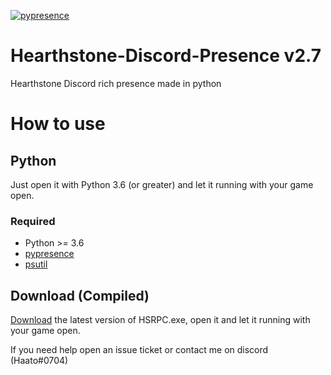 [![pypresence](https://img.shields.io/badge/using-pypresence-00bb88.svg?style=for-the-badge&logo=discord&logoWidth=20)](https://github.com/qwertyquerty/pypresence)

# Hearthstone-Discord-Presence v2.7
Hearthstone Discord rich presence made in python

# How to use

## Python
Just open it with Python 3.6 (or greater) and let it running with your game open.
### Required
  - Python >= 3.6
  - [pypresence]
  - [psutil]

## Download (Compiled)
[Download] the latest version of HSRPC.exe, open it and let it running with your game open.


[Download]: <https://github.com/Haato3o/Hearthstone-Discord-presence/releases/>
[pypresence]: <https://github.com/qwertyquerty/pypresence>
[psutil]: <https://github.com/giampaolo/psutil> 

If you need help open an issue ticket or contact me on discord (Haato#0704)
